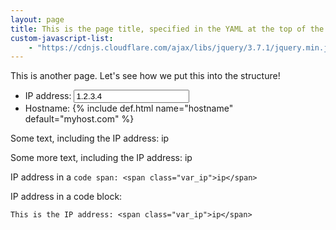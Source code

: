 ```yaml
---
layout: page
title: This is the page title, specified in the YAML at the top of the file
custom-javascript-list:
    - "https://cdnjs.cloudflare.com/ajax/libs/jquery/3.7.1/jquery.min.js"
---
```


This is another page.  Let's see how we put this into the structure!

* IP address: <input class="variable_def" id="var_ip" value="1.2.3.4" />
* Hostname: {% include def.html name="hostname" default="myhost.com" %}

Some text, including the IP address: <span class="var_ip">ip</span>

Some more text, including the IP address: <span class="var_ip">ip</span>

IP address in a `code span: <span class="var_ip">ip</span>`

IP address in a code block:

    This is the IP address: <span class="var_ip">ip</span>

<script>
function update() {
  $("." + $(this).prop("id")).text($(this).val());
}
$(".variable_def")
  .on("change keyup paste", update)
  .each(update);
</script>
